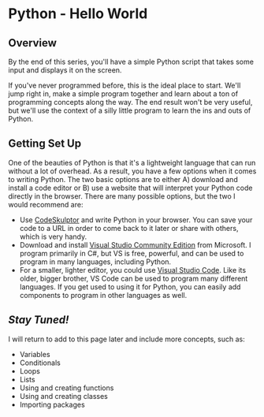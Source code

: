 # Python - Hello World
## Overview
By the end of this series, you'll have a simple Python script that takes some input and displays it on the screen.

If you've never programmed before, this is the ideal place to start.  We'll jump right in, make a simple program together
and learn about a ton of programming concepts along the way.  The end result won't be very useful, but we'll use the
context of a silly little program to learn the ins and outs of Python.

## Getting Set Up
One of the beauties of Python is that it's a lightweight language that can run without a lot of overhead.  As a result,
you have a few options when it comes to writing Python.  The two basic options are to either A) download and install a
code editor or B) use a website that will interpret your Python code directly in the browser.  There are many possible
options, but the two I would recommend are:

- Use [CodeSkulptor](https://py3.codeskulptor.org/) and write Python in your browser.  You can save your code to a URL
in order to come back to it later or share with others, which is very handy.
- Download and install [Visual Studio Community Edition](https://visualstudio.microsoft.com/vs/community/) from Microsoft.
I program primarily in C#, but VS is free, powerful, and can be used to program in many languages, including Python.
- For a smaller, lighter editor, you could use [Visual Studio Code](https://code.visualstudio.com/).  Like its older,
bigger brother, VS Code can be used to program many different languages.  If you get used to using it for Python, you
can easily add components to program in other languages as well.

## *Stay Tuned!*
I will return to add to this page later and include more concepts, such as:
- Variables
- Conditionals
- Loops
- Lists
- Using and creating functions
- Using and creating classes
- Importing packages
